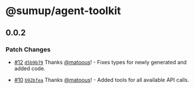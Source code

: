 # @sumup/agent-toolkit

## 0.0.2

### Patch Changes

- [#12](https://github.com/sumup/sumup-agent-toolkit/pull/12) [`d5b9b79`](https://github.com/sumup/sumup-agent-toolkit/commit/d5b9b79c06c5af9541b7787ed7a325dd62d51946) Thanks [@matoous](https://github.com/matoous)! - Fixes types for newly generated and added code.

- [#10](https://github.com/sumup/sumup-agent-toolkit/pull/10) [`b92bfea`](https://github.com/sumup/sumup-agent-toolkit/commit/b92bfeab78bcc4acf94c75dbc4d38857040c6b2a) Thanks [@matoous](https://github.com/matoous)! - Added tools for all available API calls.
